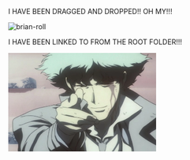 I HAVE BEEN DRAGGED AND DROPPED!! OH MY!!!

![brian-roll](https://github.com/bkieselEducational/The-Wonderful-World-of-Github-Markdown/assets/131717897/92b53e39-0c40-44cc-8b6e-feda524e3ab2)

I HAVE BEEN LINKED TO FROM THE ROOT FOLDER!!!  

<img src="Spike_Spiegel_bang.jpeg" alt="BANG!!" width="300" height="200">
